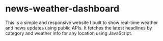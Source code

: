 # news-weather-dashboard
This is a simple and responsive website I built to show real-time weather and news updates using public APIs. It fetches the latest headlines by category and weather info for any location using JavaScript.
